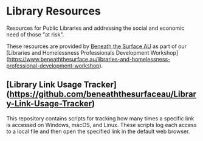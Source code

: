 # Library Resources
Resources for Public Libraries and addressing the social and economic need of those "at risk".

These resources are provided by [Beneath the Surface AU](https://beneaththesurface.au) as part of our [Libraries and Homelessness Professionals Development Workshop] (https://www.beneaththesurface.au/libraries-and-homelessness-professional-development-workshop).

## [Library Link Usage Tracker] (https://github.com/beneaththesurfaceau/Library-Link-Usage-Tracker)

This repository contains scripts for tracking how many times a specific link is accessed on Windows, macOS, and Linux. These scripts log each access to a local file and then open the specified link in the default web browser.

